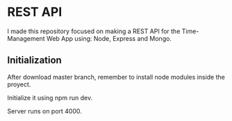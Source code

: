 # REST API
I made this repository focused on making a REST API for the Time-Management Web App
using: Node, Express and Mongo.

## Initialization
After download master branch, remember to install node modules inside the proyect.

Initialize it using npm run dev.

Server runs on port 4000.



